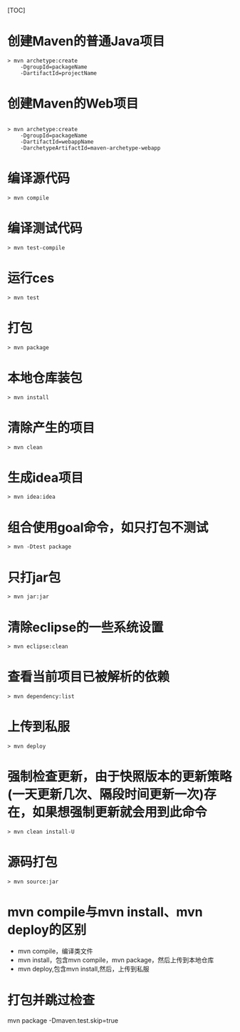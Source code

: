 [TOC]

# 创建Maven的普通Java项目
```
> mvn archetype:create
    -DgroupId=packageName
    -DartifactId=projectName
```

# 创建Maven的Web项目
```

> mvn archetype:create
    -DgroupId=packageName
    -DartifactId=webappName
    -DarchetypeArtifactId=maven-archetype-webapp
```

# 编译源代码
```
> mvn compile
```

# 编译测试代码
```
> mvn test-compile
```

# 运行ces
```
> mvn test
```

# 打包
```
> mvn package
```

# 本地仓库装包
```
> mvn install
```

# 清除产生的项目
```
> mvn clean
```

# 生成idea项目
```
> mvn idea:idea
```

# 组合使用goal命令，如只打包不测试
```
> mvn -Dtest package
```

# 只打jar包
```
> mvn jar:jar
```

# 清除eclipse的一些系统设置
```
> mvn eclipse:clean
```

# 查看当前项目已被解析的依赖
```
> mvn dependency:list
```

# 上传到私服
```
> mvn deploy
```

# 强制检查更新，由于快照版本的更新策略(一天更新几次、隔段时间更新一次)存在，如果想强制更新就会用到此命令
```
> mvn clean install-U
```

# 源码打包
```
> mvn source:jar
```

# mvn compile与mvn install、mvn deploy的区别
+ mvn compile，编译类文件
+ mvn install，包含mvn compile，mvn package，然后上传到本地仓库
+ mvn deploy,包含mvn install,然后，上传到私服

# 打包并跳过检查
mvn package -Dmaven.test.skip=true
